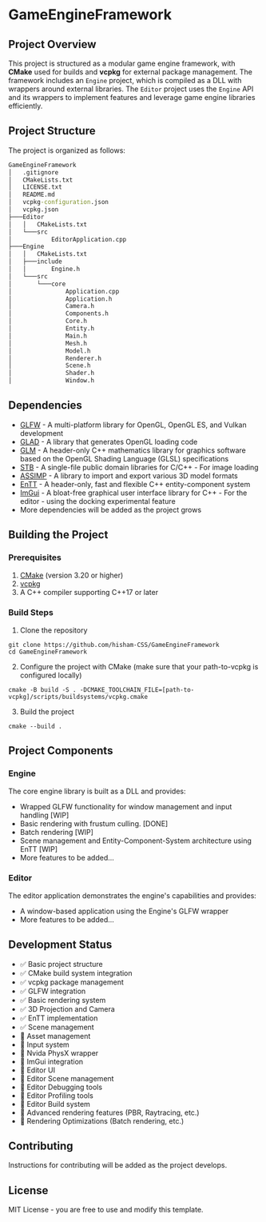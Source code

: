 ﻿# GameEngineFramework

## Project Overview

This project is structured as a modular game engine framework, with **CMake** used for builds and **vcpkg** for external package management. The framework includes an `Engine` project, which is compiled as a DLL with wrappers around external libraries. The `Editor` project uses the `Engine` API and its wrappers to implement features and leverage game engine libraries efficiently.

## Project Structure

The project is organized as follows:
```cmd
GameEngineFramework
│   .gitignore
│   CMakeLists.txt
│   LICENSE.txt
│   README.md
│   vcpkg-configuration.json
│   vcpkg.json
├───Editor
│   │   CMakeLists.txt
│   └───src
│           EditorApplication.cpp
├───Engine
│   │   CMakeLists.txt
│   ├───include
│   │       Engine.h
│   └───src
│       └───core
│               Application.cpp
│               Application.h
│               Camera.h
│               Components.h
│               Core.h
│               Entity.h
│               Main.h
│               Mesh.h
│               Model.h
│               Renderer.h
│               Scene.h
│               Shader.h
│               Window.h
```

## Dependencies
- [GLFW](https://www.glfw.org/) - A multi-platform library for OpenGL, OpenGL ES, and Vulkan development
- [GLAD](https://glad.dav1d.de/) - A library that generates OpenGL loading code
- [GLM](https://glm.g-truc.net/0.9.9/index.html) - A header-only C++ mathematics library for graphics software based on the OpenGL Shading Language (GLSL) specifications
- [STB](https://github.com/nothings/stb) - A single-file public domain libraries for C/C++ - For image loading
- [ASSIMP](https://assimp.org/) - A library to import and export various 3D model formats
- [EnTT](https://github.com/skypjack/entt) - A header-only, fast and flexible C++ entity-component system
- [ImGui](https://github.com/ocornut/imgui/tree/docking) - A bloat-free graphical user interface library for C++ - For the editor - using the docking experimental feature
- More dependencies will be added as the project grows

## Building the Project

### Prerequisites
1. [CMake](https://cmake.org/) (version 3.20 or higher)
2. [vcpkg](https://vcpkg.io/)
3. A C++ compiler supporting C++17 or later

### Build Steps
1. Clone the repository
```
git clone https://github.com/hisham-CSS/GameEngineFramework
cd GameEngineFramework
```
2. Configure the project with CMake (make sure that your path-to-vcpkg is configured locally)
 ```
 cmake -B build -S . -DCMAKE_TOOLCHAIN_FILE=[path-to-vcpkg]/scripts/buildsystems/vcpkg.cmake
 ```
3. Build the project
```
cmake --build .
```
## Project Components

### Engine

The core engine library is built as a DLL and provides:

-   Wrapped GLFW functionality for window management and input handling [WIP]
-	Basic rendering with frustum culling. [DONE]
-	Batch rendering [WIP]
-	Scene management and Entity-Component-System architecture using EnTT [WIP]
-   More features to be added...

### Editor

The editor application demonstrates the engine's capabilities and provides:

-   A window-based application using the Engine's GLFW wrapper
-   More features to be added...

## Development Status

- :white_check_mark: Basic project structure
- :white_check_mark: CMake build system integration
- :white_check_mark: vcpkg package management
- :white_check_mark: GLFW integration
- :white_check_mark: Basic rendering system
- :white_check_mark: 3D Projection and Camera
- :white_check_mark: EnTT implementation
- :white_check_mark: Scene management
- :black_square_button: Asset management
- :black_square_button: Input system
- :black_square_button: Nvida PhysX wrapper
- :black_square_button: ImGui integration
- :black_square_button: Editor UI
- :black_square_button: Editor Scene management
- :black_square_button: Editor Debugging tools
- :black_square_button: Editor Profiling tools
- :black_square_button: Editor Build system
- :black_square_button: Advanced rendering features (PBR, Raytracing, etc.)
- :black_square_button: Rendering Optimizations (Batch rendering, etc.)

## Contributing

Instructions for contributing will be added as the project develops.

## License

MIT License - you are free to use and modify this template.